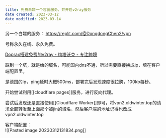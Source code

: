 ```yaml
---
title: 免费白嫖一个容器服务，并开启v2ray服务
date created: 2023-03-12
date modified: 2023-03-14
---
```


另一个白嫖的服务： https://replit.com/@DongdongChen2/vpn

号称永久在线、永久免费。

[Doprax搭建免费的v2ray - 梅塔沃克 - 专注跨境](https://iweec.com/705.html)

踩到一个坑，就是给的域名，可能国内dns不通，所以需要直接换成ip，填在客户端配置里。

是德国的ip，ping延时大概500ms，部署完后发现速度很拉胯，100kb每秒。

开始尝试利用[[cloudflare pages]]服务，进行反向代理。

尝试后发现还是直接使用[[Cloudflare Worker]]即可，将vpn2.oldwinter.top的请求全部转发至上面那个被jin的域名，然后客户端的地址记得也改成vpn2.oldwinter.top

客户端配置：  
![[Pasted image 20230312131834.png]]
